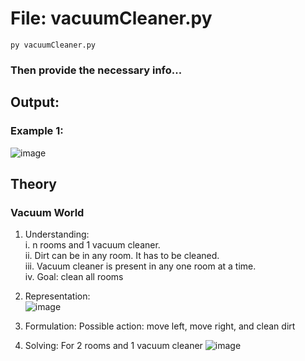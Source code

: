 # File: vacuumCleaner.py
`py vacuumCleaner.py`
### Then provide the necessary info...

## Output:
### Example 1:
![image](https://user-images.githubusercontent.com/98792116/181037423-0fdc28ee-9ffe-4609-bcc4-b28f55eb15c6.png)


## Theory
### Vacuum World
1. Understanding: <br />
  i. n rooms and 1 vacuum cleaner.<br />
  ii. Dirt can be in any room. It has to be cleaned. <br />
  iii. Vacuum cleaner is present in any one room at a time. <br />
  iv. Goal: clean all rooms <br />

2. Representation: <br />
![image](https://user-images.githubusercontent.com/98792116/181038799-0681ebfd-c0ac-47d4-8383-454719dc81e4.png)

3. Formulation: Possible action: move left, move right, and clean dirt

5. Solving: For 2 rooms and 1 vacuum cleaner
![image](https://user-images.githubusercontent.com/98792116/181037980-a6cd8b31-265a-4fc2-bb3a-bea901056380.png) 
